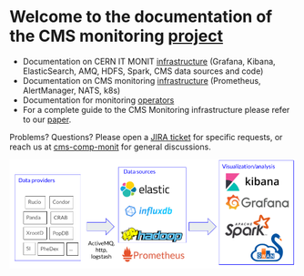 # Welcome to the documentation of the CMS monitoring [project](https://cms-monitoring.cern.ch/)

* Documentation on CERN IT MONIT [infrastructure](MONIT/README.md) (Grafana, Kibana, ElasticSearch, AMQ, HDFS, Spark, CMS data sources and code)
* Documentation on CMS monitoring [infrastructure](infrastructure/README.md) (Prometheus, AlertManager, NATS, k8s)
* Documentation for monitoring [operators](operators.md)
* For a complete guide to the CMS Monitoring infrastructure please refer to our [paper](https://doi.org/10.1007/s41781-020-00051-x).

Problems? Questions? Please open a [JIRA ticket](https://its.cern.ch/jira/browse/CMSMONIT) for specific requests, or reach us at [cms-comp-monit](mailto:cms-comp-monit@cern.ch) for general discussions.

![monitoring architecture](MONIT4CHEP.png)
